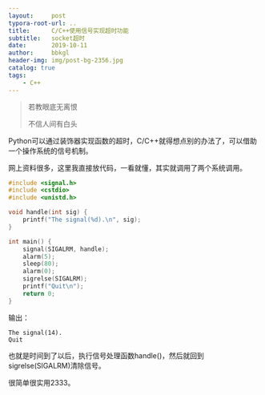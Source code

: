 ```yaml
---
layout:     post
typora-root-url: ..
title:      C/C++使用信号实现超时功能
subtitle:   socket超时
date:       2019-10-11
author:     bbkgl
header-img: img/post-bg-2356.jpg
catalog: true
tags:
    - C++
---
```


>若教眼底无离恨
>
>不信人间有白头

Python可以通过装饰器实现函数的超时，C/C++就得想点别的办法了，可以借助一个操作系统的信号机制。

网上资料很多，这里我直接放代码，一看就懂，其实就调用了两个系统调用。

```cpp
#include <signal.h>
#include <cstdio>
#include <unistd.h>

void handle(int sig) {
    printf("The signal(%d).\n", sig);
}

int main() {
    signal(SIGALRM, handle);
    alarm(5);
    sleep(80);
    alarm(0);
    sigrelse(SIGALRM);
    printf("Quit\n");
    return 0;
}
```

输出：

```http
The signal(14).
Quit
```

也就是时间到了以后，执行信号处理函数handle()，然后就回到sigrelse(SIGALRM)清除信号。

很简单很实用2333。
